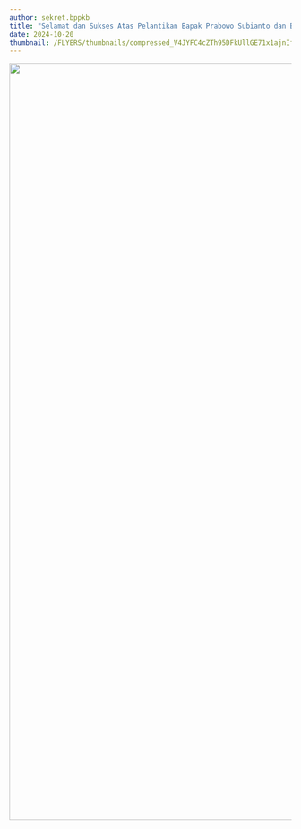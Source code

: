 ```yaml
---
author: sekret.bppkb
title: "Selamat dan Sukses Atas Pelantikan Bapak Prabowo Subianto dan Bapak Gibran Rakabuming Raka Sebagai Presiden dan Wakil Presiden Periode 2024 - 2029"
date: 2024-10-20
thumbnail: /FLYERS/thumbnails/compressed_V4JYFC4cZTh95DFkUllGE71x1ajnIfY4IVDLHstF.png
---
```

<p><img src="/images/8mvix2jrYmoitxfZm3u4.png" width="1081" height="1350" alt="" /></p>